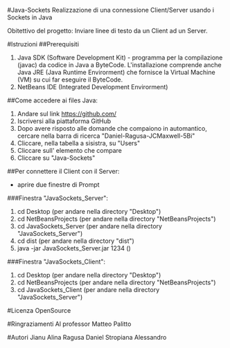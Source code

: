 #Java-Sockets
Realizzazione di una connessione Client/Server usando i Sockets in Java

Obitettivo del progetto:
Inviare linee di testo da un Client ad un Server.

#Istruzioni
##Prerequisiti
1. Java SDK (Software Development Kit) - programma per la compilazione (javac) da codice in Java a ByteCode. L'installazione    comprende anche Java JRE (Java Runtime Envirorment) che fornisce la Virtual Machine (VM) su cui far eseguire il ByteCode.
2. NetBeans IDE (Integrated Development Envirorment)

##Come accedere ai files Java:
  1. Andare sul link https://github.com/
  2. Iscriversi alla piattaforma GitHub
  4. Dopo avere risposto alle domande che compaiono in automantico, cercare nella barra di ricerca "Daniel-Ragusa-JCMaxwell-5Bi"
  5. Cliccare, nella tabella a sisistra, su "Users"
  6. Cliccare sull' elemento che compare
  7. Cliccare su "Java-Sockets"
  

##Per connettere il Client con il Server:
  - aprire due finestre di Prompt
  
###Finestra "JavaSockets_Server":
  1. cd Desktop (per andare nella directory "Desktop")
  2. cd NetBeansProjects (per andare nella directory "NetBeansProjects")
  3. cd JavaSockets_Server (per andare nella directory "JavaSockets_Server")
  4. cd dist (per andare nella directory "dist")
  5. java -jar JavaSockets_Server.jar 1234 ()
  
###Finestra "JavaSockets_Client":
  1. cd Desktop (per andare nella directory "Desktop")
  2. cd NetBeansProjects (per andare nella directory "NetBeansProjects")
  3. cd JavaSockets_Client (per andare nella directory "JavaSockets_Server")
  
#Licenza
OpenSource

#Ringraziamenti
Al professor Matteo Palitto

#Autori
Jianu Alina
Ragusa Daniel
Stropiana Alessandro
